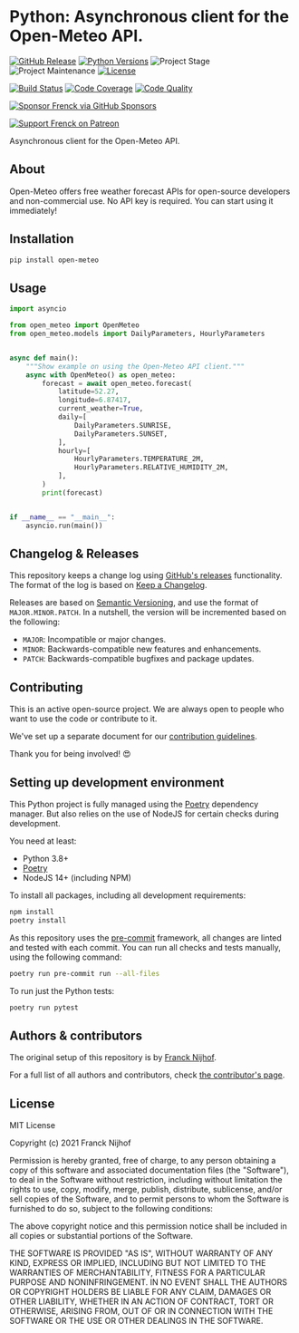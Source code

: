 # Python: Asynchronous client for the Open-Meteo API.

[![GitHub Release][releases-shield]][releases]
[![Python Versions][python-versions-shield]][pypi]
![Project Stage][project-stage-shield]
![Project Maintenance][maintenance-shield]
[![License][license-shield]](LICENSE.md)

[![Build Status][build-shield]][build]
[![Code Coverage][codecov-shield]][codecov]
[![Code Quality][code-quality-shield]][code-quality]

[![Sponsor Frenck via GitHub Sponsors][github-sponsors-shield]][github-sponsors]

[![Support Frenck on Patreon][patreon-shield]][patreon]

Asynchronous client for the Open-Meteo API.

## About

Open-Meteo offers free weather forecast APIs for open-source developers and
non-commercial use. No API key is required. You can start using it immediately!

## Installation

```bash
pip install open-meteo
```

## Usage

```python
import asyncio

from open_meteo import OpenMeteo
from open_meteo.models import DailyParameters, HourlyParameters


async def main():
    """Show example on using the Open-Meteo API client."""
    async with OpenMeteo() as open_meteo:
        forecast = await open_meteo.forecast(
            latitude=52.27,
            longitude=6.87417,
            current_weather=True,
            daily=[
                DailyParameters.SUNRISE,
                DailyParameters.SUNSET,
            ],
            hourly=[
                HourlyParameters.TEMPERATURE_2M,
                HourlyParameters.RELATIVE_HUMIDITY_2M,
            ],
        )
        print(forecast)


if __name__ == "__main__":
    asyncio.run(main())
```

## Changelog & Releases

This repository keeps a change log using [GitHub's releases][releases]
functionality. The format of the log is based on
[Keep a Changelog][keepchangelog].

Releases are based on [Semantic Versioning][semver], and use the format
of `MAJOR.MINOR.PATCH`. In a nutshell, the version will be incremented
based on the following:

- `MAJOR`: Incompatible or major changes.
- `MINOR`: Backwards-compatible new features and enhancements.
- `PATCH`: Backwards-compatible bugfixes and package updates.

## Contributing

This is an active open-source project. We are always open to people who want to
use the code or contribute to it.

We've set up a separate document for our
[contribution guidelines](CONTRIBUTING.md).

Thank you for being involved! :heart_eyes:

## Setting up development environment

This Python project is fully managed using the [Poetry][poetry] dependency
manager. But also relies on the use of NodeJS for certain checks during
development.

You need at least:

- Python 3.8+
- [Poetry][poetry-install]
- NodeJS 14+ (including NPM)

To install all packages, including all development requirements:

```bash
npm install
poetry install
```

As this repository uses the [pre-commit][pre-commit] framework, all changes
are linted and tested with each commit. You can run all checks and tests
manually, using the following command:

```bash
poetry run pre-commit run --all-files
```

To run just the Python tests:

```bash
poetry run pytest
```

## Authors & contributors

The original setup of this repository is by [Franck Nijhof][frenck].

For a full list of all authors and contributors,
check [the contributor's page][contributors].

## License

MIT License

Copyright (c) 2021 Franck Nijhof

Permission is hereby granted, free of charge, to any person obtaining a copy
of this software and associated documentation files (the "Software"), to deal
in the Software without restriction, including without limitation the rights
to use, copy, modify, merge, publish, distribute, sublicense, and/or sell
copies of the Software, and to permit persons to whom the Software is
furnished to do so, subject to the following conditions:

The above copyright notice and this permission notice shall be included in all
copies or substantial portions of the Software.

THE SOFTWARE IS PROVIDED "AS IS", WITHOUT WARRANTY OF ANY KIND, EXPRESS OR
IMPLIED, INCLUDING BUT NOT LIMITED TO THE WARRANTIES OF MERCHANTABILITY,
FITNESS FOR A PARTICULAR PURPOSE AND NONINFRINGEMENT. IN NO EVENT SHALL THE
AUTHORS OR COPYRIGHT HOLDERS BE LIABLE FOR ANY CLAIM, DAMAGES OR OTHER
LIABILITY, WHETHER IN AN ACTION OF CONTRACT, TORT OR OTHERWISE, ARISING FROM,
OUT OF OR IN CONNECTION WITH THE SOFTWARE OR THE USE OR OTHER DEALINGS IN THE
SOFTWARE.

[build-shield]: https://github.com/frenck/python-open-meteo/actions/workflows/tests.yaml/badge.svg
[build]: https://github.com/frenck/python-open-meteo/actions/workflows/tests.yaml
[code-quality-shield]: https://img.shields.io/lgtm/grade/python/g/frenck/python-open-meteo.svg?logo=lgtm&logoWidth=18
[code-quality]: https://lgtm.com/projects/g/frenck/python-open-meteo/context:python
[codecov-shield]: https://codecov.io/gh/frenck/python-open-meteo/branch/master/graph/badge.svg
[codecov]: https://codecov.io/gh/frenck/python-open-meteo
[contributors]: https://github.com/frenck/python-open-meteo/graphs/contributors
[frenck]: https://github.com/frenck
[github-sponsors-shield]: https://frenck.dev/wp-content/uploads/2019/12/github_sponsor.png
[github-sponsors]: https://github.com/sponsors/frenck
[keepchangelog]: http://keepachangelog.com/en/1.0.0/
[license-shield]: https://img.shields.io/github/license/frenck/python-open-meteo.svg
[maintenance-shield]: https://img.shields.io/maintenance/yes/2021.svg
[patreon-shield]: https://frenck.dev/wp-content/uploads/2019/12/patreon.png
[patreon]: https://www.patreon.com/frenck
[poetry-install]: https://python-poetry.org/docs/#installation
[poetry]: https://python-poetry.org
[pre-commit]: https://pre-commit.com/
[project-stage-shield]: https://img.shields.io/badge/Project%20Stage-Concept-red.svg
[pypi]: https://pypi.org/project/open-meteo/
[python-versions-shield]: https://img.shields.io/pypi/pyversions/open-meteo
[releases-shield]: https://img.shields.io/github/release/frenck/python-open-meteo.svg
[releases]: https://github.com/frenck/python-open-meteo/releases
[semver]: http://semver.org/spec/v2.0.0.html
